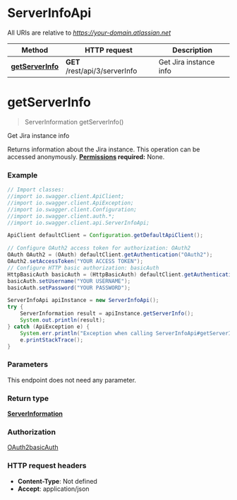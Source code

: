 # ServerInfoApi

All URIs are relative to *https://your-domain.atlassian.net*

Method | HTTP request | Description
------------- | ------------- | -------------
[**getServerInfo**](ServerInfoApi.md#getServerInfo) | **GET** /rest/api/3/serverInfo | Get Jira instance info

<a name="getServerInfo"></a>
# **getServerInfo**
> ServerInformation getServerInfo()

Get Jira instance info

Returns information about the Jira instance.  This operation can be accessed anonymously.  **[Permissions](#permissions) required:** None.

### Example
```java
// Import classes:
//import io.swagger.client.ApiClient;
//import io.swagger.client.ApiException;
//import io.swagger.client.Configuration;
//import io.swagger.client.auth.*;
//import io.swagger.client.api.ServerInfoApi;

ApiClient defaultClient = Configuration.getDefaultApiClient();

// Configure OAuth2 access token for authorization: OAuth2
OAuth OAuth2 = (OAuth) defaultClient.getAuthentication("OAuth2");
OAuth2.setAccessToken("YOUR ACCESS TOKEN");
// Configure HTTP basic authorization: basicAuth
HttpBasicAuth basicAuth = (HttpBasicAuth) defaultClient.getAuthentication("basicAuth");
basicAuth.setUsername("YOUR USERNAME");
basicAuth.setPassword("YOUR PASSWORD");

ServerInfoApi apiInstance = new ServerInfoApi();
try {
    ServerInformation result = apiInstance.getServerInfo();
    System.out.println(result);
} catch (ApiException e) {
    System.err.println("Exception when calling ServerInfoApi#getServerInfo");
    e.printStackTrace();
}
```

### Parameters
This endpoint does not need any parameter.

### Return type

[**ServerInformation**](ServerInformation.md)

### Authorization

[OAuth2](../README.md#OAuth2)[basicAuth](../README.md#basicAuth)

### HTTP request headers

 - **Content-Type**: Not defined
 - **Accept**: application/json

